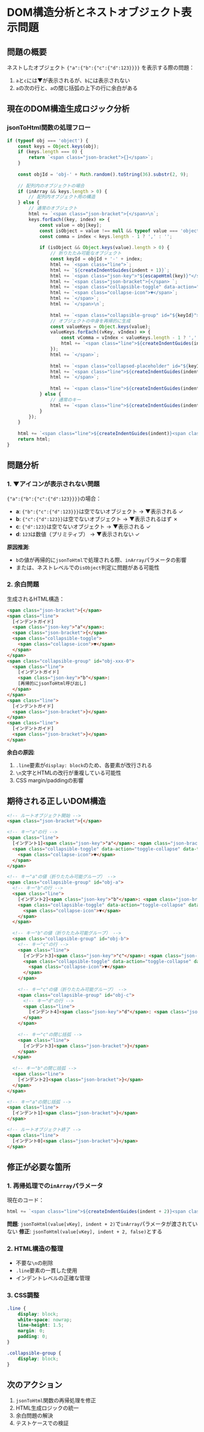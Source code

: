 # DOM構造分析とネストオブジェクト表示問題

## 問題の概要

ネストしたオブジェクト `{"a":{"b":{"c":{"d":123}}}}` を表示する際の問題：
1. `a`と`c`には▼が表示されるが、`b`には表示されない
2. `a`の次の行と、`a`の閉じ括弧の上下の行に余白がある

## 現在のDOM構造生成ロジック分析

### jsonToHtml関数の処理フロー

```javascript
if (typeof obj === 'object') {
    const keys = Object.keys(obj);
    if (keys.length === 0) {
        return `<span class="json-bracket">{}</span>`;
    }
    
    const objId = 'obj-' + Math.random().toString(36).substr(2, 9);
    
    // 配列内のオブジェクトの場合
    if (inArray && keys.length > 0) {
        // 配列内オブジェクト用の構造
    } else {
        // 通常のオブジェクト
        html += `<span class="json-bracket">{</span>\n`;
        keys.forEach((key, index) => {
            const value = obj[key];
            const isObject = value !== null && typeof value === 'object' && !Array.isArray(value);
            const comma = index < keys.length - 1 ? ',' : '';
            
            if (isObject && Object.keys(value).length > 0) {
                // 折りたたみ可能なオブジェクト
                const keyId = objId + '-' + index;
                html += `<span class="line">`;
                html += `${createIndentGuides(indent + 1)}`;
                html += `<span class="json-key">"${escapeHtml(key)}"</span>: `;
                html += `<span class="json-bracket">{</span> `;
                html += `<span class="collapsible-toggle" data-action="toggle-collapse" data-target="${keyId}">`;
                html += `<span class="collapse-icon">▼</span>`;
                html += `</span>`;
                html += `</span>\n`;
                
                html += `<span class="collapsible-group" id="${keyId}">`;
                // オブジェクトの中身を再帰的に生成
                const valueKeys = Object.keys(value);
                valueKeys.forEach((vKey, vIndex) => {
                    const vComma = vIndex < valueKeys.length - 1 ? ',' : '';
                    html += `<span class="line">${createIndentGuides(indent + 2)}<span class="json-key">"${escapeHtml(vKey)}"</span>: ${jsonToHtml(value[vKey], indent + 2)}${vComma}</span>\n`;
                });
                html += `</span>`;
                
                html += `<span class="collapsed-placeholder" id="${keyId}-placeholder" style="display: none;" data-action="toggle-collapse" data-target="${keyId}">`;
                html += `<span class="line">${createIndentGuides(indent + 2)}<span class="expand-trigger">...</span></span>\n`;
                html += `</span>`;
                
                html += `<span class="line">${createIndentGuides(indent + 1)}<span class="json-bracket">}</span>${comma}</span>\n`;
            } else {
                // 通常のキー
                html += `<span class="line">${createIndentGuides(indent + 1)}<span class="json-key">"${escapeHtml(key)}"</span>: ${jsonToHtml(value, indent + 1)}${comma}</span>\n`;
            }
        });
    }
    
    html += `<span class="line">${createIndentGuides(indent)}<span class="json-bracket">}</span></span>`;
    return html;
}
```

## 問題分析

### 1. ▼アイコンが表示されない問題

`{"a":{"b":{"c":{"d":123}}}}`の場合：

- **a**: `{"b":{"c":{"d":123}}}`は空でないオブジェクト → ▼表示される ✓
- **b**: `{"c":{"d":123}}`は空でないオブジェクト → ▼表示されるはず ✗
- **c**: `{"d":123}`は空でないオブジェクト → ▼表示される ✓
- **d**: `123`は数値（プリミティブ） → ▼表示されない ✓

**原因推測**: 
- `b`の値が再帰的に`jsonToHtml`で処理される際、`inArray`パラメータの影響
- または、ネストレベルでの`isObject`判定に問題がある可能性

### 2. 余白問題

生成されるHTML構造：
```html
<span class="json-bracket">{</span>
<span class="line">
  [インデントガイド]
  <span class="json-key">"a"</span>: 
  <span class="json-bracket">{</span> 
  <span class="collapsible-toggle">
    <span class="collapse-icon">▼</span>
  </span>
</span>
<span class="collapsible-group" id="obj-xxx-0">
  <span class="line">
    [インデントガイド]
    <span class="json-key">"b"</span>: 
    [再帰的にjsonToHtml呼び出し]
  </span>
</span>
<span class="line">
  [インデントガイド]
  <span class="json-bracket">}</span>
</span>
<span class="line">
  [インデントガイド]
  <span class="json-bracket">}</span>
</span>
```

**余白の原因**:
1. `.line`要素が`display: block`のため、各要素が改行される
2. `\n`文字とHTMLの改行が重複している可能性
3. CSS margin/paddingの影響

## 期待される正しいDOM構造

```html
<!-- ルートオブジェクト開始 -->
<span class="json-bracket">{</span>

<!-- キー"a"の行 -->
<span class="line">
  [インデント1]<span class="json-key">"a"</span>: <span class="json-bracket">{</span> 
  <span class="collapsible-toggle" data-action="toggle-collapse" data-target="obj-a">
    <span class="collapse-icon">▼</span>
  </span>
</span>

<!-- キー"a"の値（折りたたみ可能グループ） -->
<span class="collapsible-group" id="obj-a">
  <!-- キー"b"の行 -->
  <span class="line">
    [インデント2]<span class="json-key">"b"</span>: <span class="json-bracket">{</span> 
    <span class="collapsible-toggle" data-action="toggle-collapse" data-target="obj-b">
      <span class="collapse-icon">▼</span>
    </span>
  </span>
  
  <!-- キー"b"の値（折りたたみ可能グループ） -->
  <span class="collapsible-group" id="obj-b">
    <!-- キー"c"の行 -->
    <span class="line">
      [インデント3]<span class="json-key">"c"</span>: <span class="json-bracket">{</span> 
      <span class="collapsible-toggle" data-action="toggle-collapse" data-target="obj-c">
        <span class="collapse-icon">▼</span>
      </span>
    </span>
    
    <!-- キー"c"の値（折りたたみ可能グループ） -->
    <span class="collapsible-group" id="obj-c">
      <!-- キー"d"の行 -->
      <span class="line">
        [インデント4]<span class="json-key">"d"</span>: <span class="json-number">123</span>
      </span>
    </span>
    
    <!-- キー"c"の閉じ括弧 -->
    <span class="line">
      [インデント3]<span class="json-bracket">}</span>
    </span>
  </span>
  
  <!-- キー"b"の閉じ括弧 -->
  <span class="line">
    [インデント2]<span class="json-bracket">}</span>
  </span>
</span>

<!-- キー"a"の閉じ括弧 -->
<span class="line">
  [インデント1]<span class="json-bracket">}</span>
</span>

<!-- ルートオブジェクト終了 -->
<span class="line">
  [インデント0]<span class="json-bracket">}</span>
</span>
```

## 修正が必要な箇所

### 1. 再帰処理での`inArray`パラメータ

現在のコード：
```javascript
html += `<span class="line">${createIndentGuides(indent + 2)}<span class="json-key">"${escapeHtml(vKey)}"</span>: ${jsonToHtml(value[vKey], indent + 2)}${vComma}</span>\n`;
```

**問題**: `jsonToHtml(value[vKey], indent + 2)`で`inArray`パラメータが渡されていない
**修正**: `jsonToHtml(value[vKey], indent + 2, false)`とする

### 2. HTML構造の整理

- 不要な`\n`の削除
- `.line`要素の一貫した使用
- インデントレベルの正確な管理

### 3. CSS調整

```css
.line {
    display: block;
    white-space: nowrap;
    line-height: 1.5;
    margin: 0;
    padding: 0;
}

.collapsible-group {
    display: block;
}
```

## 次のアクション

1. `jsonToHtml`関数の再帰処理を修正
2. HTML生成ロジックの統一
3. 余白問題の解決
4. テストケースでの検証